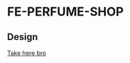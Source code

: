# FE-PERFUME-SHOP

## Design 
[Take here bro](https://www.figma.com/design/8DRB5H8wSy9QPNQToGnPQj/eCommerce-Template---Perfume-Shop-(Free)-(Community)?node-id=1907-31919&m=dev)
